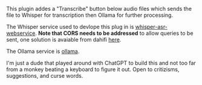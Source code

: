 This plugin addes a "Transcribe" button below audio files which sends the file to Whisper for transcription then Ollama for further processing.

The Whisper service used to devlope this plug in is [whisper-asr-webservice]([url](https://github.com/ahmetoner/whisper-asr-webservice)). **Note that CORS needs to be addressed** to allow queries to be sent, one solution is avaiable from dahifi [here]([url](https://github.com/ahmetoner/whisper-asr-webservice/issues/119#issuecomment-1924453707)).

The Ollama service is [ollama]([url](https://github.com/ollama/ollama)).

I'm just a dude that played around with ChatGPT to build this and not too far from a monkey beating a keyboard to figure it out. Open to critizisms, suggestions, and curse words.
